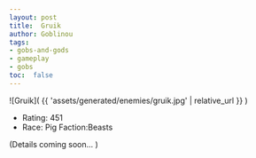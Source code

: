 ```yaml
---
layout: post
title:  Gruik
author: Goblinou
tags:
- gobs-and-gods
- gameplay
- gobs
toc:  false
---
```


![Gruik]( {{ 'assets/generated/enemies/gruik.jpg' | relative_url }} )
- Rating: 451
- Race: Pig  Faction:Beasts

(Details coming soon... )